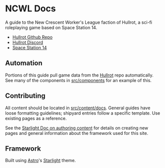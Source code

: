 # NCWL Docs

A guide to the New Crescent Worker's League faction of Hullrot, a sci-fi roleplaying game based on Space Station 14.

* [Hullrot Github Repo](https://github.com/Sector-Crescent/Hullrot)
* [Hullrot Discord](https://discord.gg/e6n9n9xgHN)
* [Space Station 14](https://spacestation14.com/)

## Automation

Portions of this guide pull game data from the [Hullrot](https://github.com/Sector-Crescent/Hullrot) repo automatically. See many of the components in [src/components](src/components) for an example of this.

## Contributing

All content should be located in [src/content/docs](src/content/docs). General guides have loose formatting guidelines; shipyard entries follow a specific template. Use existing pages as a reference.

See the [Starlight Doc on authoring content](https://starlight.astro.build/guides/authoring-content/) for details on creating new pages and general information about the framework used for this site.

## Framework

Built using [Astro](https://astro.build/)'s [Starlight](https://starlight.astro.build/) theme.
